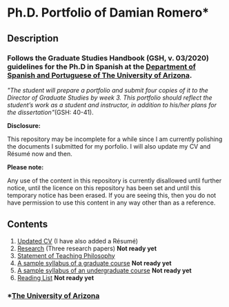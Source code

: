 # Ph.D. Portfolio of Damian Romero\*

## Description

### Follows the Graduate Studies Handbook (GSH, v. 03/2020) guidelines for the Ph.D in Spanish at the [Department of Spanish and Portuguese of The University of Arizona](https://spanish.arizona.edu/).

_"The student will prepare a portfolio and submit four copies of it to the Director of Graduate Studies  by  week  3.  This  portfolio  should  reflect  the  student’s  work  as  a  student  and instructor, in addition to his/her plans for the dissertation"_(GSH: 40-41).

__Disclosure:__

This repository may be incomplete for a while since I am currently polishing the documents I submitted for my porfolio. I will also update my CV and Résumé now and then.

__Please note:__

Any use of the content in this repository is currently disallowed until further notice, until the licence on this repository has been set and until this temporary notice has been erased. If you are seeing this, then you do not have permission to use this content in any way other than as a reference.

## Contents
1. [Updated CV](https://github.com/damian-romero/Ph.D.-Portfolio/tree/master/curriculum_vitae) (I have also added a Résumé)
2. [Research]() (Three  research  papers) __Not ready yet__
3. [Statement of Teaching Philosophy](https://github.com/damian-romero/Ph.D.-Portfolio/tree/master/teaching_statement)
4. [A sample syllabus of a graduate course]() __Not ready yet__
5. [A sample syllabus of an undergraduate course]() __Not ready yet__
6. [Reading List]() __Not ready yet__

### \*[The University of Arizona](https://www.arizona.edu/)
